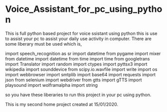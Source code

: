 # Voice_Assistant_for_pc_using_python
This is full python based project for voice ssistant using python this is use to assist your pc to assist your daily use activity in computer. There are some liberary must be used which is,

import speech_recognition as sr
import datetime
from pygame import mixer
from datetime import datetime
from time import time
from googletrans import Translator
import random
import ctypes
import pyttsx3
import wikipedia
import sounddevice
from scipy.io.wavfile import write
import os
import webbrowser
import smtplib
import base64
import requests
import json
from selenium import webdriver
from gtts import gTTS
import playsound
import wolframalpha
import string

so you have these liberaries to run this project in your pc using python.

This is my second home project created at 15/01/2020.
